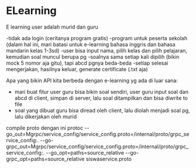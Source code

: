 # ELearning

E learning
user adalah murid dan guru

-tidak ada login (ceritanya program gratis)
-program untuk peserta sekolah (dalam hal ini, mari batasi untuk e-learning bahasa inggris dan bahasa mandarin kelas 1-3sd)
-user bisa input nama, pilih kelas dan pilih pelajaran, kemudian soal muncul berupa pg
-soalnya sama setiap kali dipilih (bikin mock 5 nomor aja gitu), tapi abcd pgnya beda-beda
-setiap selesai mengerjakan, hasilnya keluar, generate certificate (.txt aja)

Apa yang bikin API kita berbeda dengan e-learning yg ada di luar sana:
- mari buat fitur user guru bisa bikin soal sendiri, user guru input soal dan abcd di client, simpan di server, lalu soal ditampilkan dan bisa diwrite to file
- soal yang dibuat guru bisa diread oleh client, lalu diolah menjadi soal pg, lalu dikerjakan oleh murid


compile proto dengan ini
protoc   --go_out=Mgrpc/service_config/service_config.proto=/internal/proto/grpc_service_config:.   --go-grpc_out=Mgrpc/service_config/service_config.proto=/internal/proto/grpc_service_config:.   --go_opt=paths=source_relative   --go-grpc_opt=paths=source_relative   siswaservice.proto
